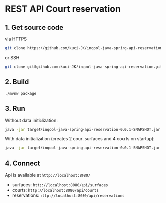 # REST API Court reservation

## 1. Get source code

via HTTPS

````sh
git clone https://github.com/kuci-JK/inqool-java-spring-api-reservation.git
````

or SSH

````sh
git clone git@github.com:kuci-JK/inqool-java-spring-api-reservation.git
````

## 2. Build

```sh
./mvnw package
```

## 3. Run

Without data initialization:

```sh
java -jar target/inqool-java-spring-api-reservation-0.0.1-SNAPSHOT.jar
```

With data initialization (creates 2 court surfaces and 4 courts on startup):

```sh
java -jar target/inqool-java-spring-api-reservation-0.0.1-SNAPSHOT.jar data-init
```

## 4. Connect

Api is available at `http://localhost:8080/`

- surfaces: `http://localhost:8080/api/surfaces`
- courts: `http://localhost:8080/api/courts`
- reservations: `http://localhost:8080/api/reservations`